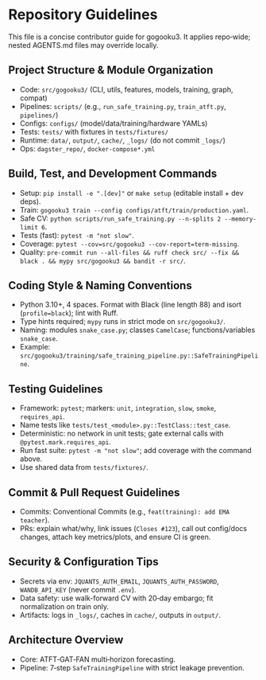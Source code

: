 # Repository Guidelines

This file is a concise contributor guide for gogooku3. It applies repo‑wide; nested AGENTS.md files may override locally.

## Project Structure & Module Organization
- Code: `src/gogooku3/` (CLI, utils, features, models, training, graph, compat)
- Pipelines: `scripts/` (e.g., `run_safe_training.py`, `train_atft.py`, `pipelines/`)
- Configs: `configs/` (model/data/training/hardware YAMLs)
- Tests: `tests/` with fixtures in `tests/fixtures/`
- Runtime: `data/`, `output/`, `cache/`, `_logs/` (do not commit `_logs/`)
- Ops: `dagster_repo/`, `docker-compose*.yml`

## Build, Test, and Development Commands
- Setup: `pip install -e ".[dev]"` or `make setup` (editable install + dev deps).
- Train: `gogooku3 train --config configs/atft/train/production.yaml`.
- Safe CV: `python scripts/run_safe_training.py --n-splits 2 --memory-limit 6`.
- Tests (fast): `pytest -m "not slow"`.
- Coverage: `pytest --cov=src/gogooku3 --cov-report=term-missing`.
- Quality: `pre-commit run --all-files && ruff check src/ --fix && black . && mypy src/gogooku3 && bandit -r src/`.

## Coding Style & Naming Conventions
- Python 3.10+, 4 spaces. Format with Black (line length 88) and isort (`profile=black`); lint with Ruff.
- Type hints required; `mypy` runs in strict mode on `src/gogooku3/`.
- Naming: modules `snake_case.py`; classes `CamelCase`; functions/variables `snake_case`.
- Example: `src/gogooku3/training/safe_training_pipeline.py::SafeTrainingPipeline`.

## Testing Guidelines
- Framework: `pytest`; markers: `unit`, `integration`, `slow`, `smoke`, `requires_api`.
- Name tests like `tests/test_<module>.py::TestClass::test_case`.
- Deterministic: no network in unit tests; gate external calls with `@pytest.mark.requires_api`.
- Run fast suite: `pytest -m "not slow"`; add coverage with the command above.
- Use shared data from `tests/fixtures/`.

## Commit & Pull Request Guidelines
- Commits: Conventional Commits (e.g., `feat(training): add EMA teacher`).
- PRs: explain what/why, link issues (`Closes #123`), call out config/docs changes, attach key metrics/plots, and ensure CI is green.

## Security & Configuration Tips
- Secrets via env: `JQUANTS_AUTH_EMAIL`, `JQUANTS_AUTH_PASSWORD`, `WANDB_API_KEY` (never commit `.env`).
- Data safety: use walk-forward CV with 20‑day embargo; fit normalization on train only.
- Artifacts: logs in `_logs/`, caches in `cache/`, outputs in `output/`.

## Architecture Overview
- Core: ATFT‑GAT‑FAN multi‑horizon forecasting.
- Pipeline: 7‑step `SafeTrainingPipeline` with strict leakage prevention.

